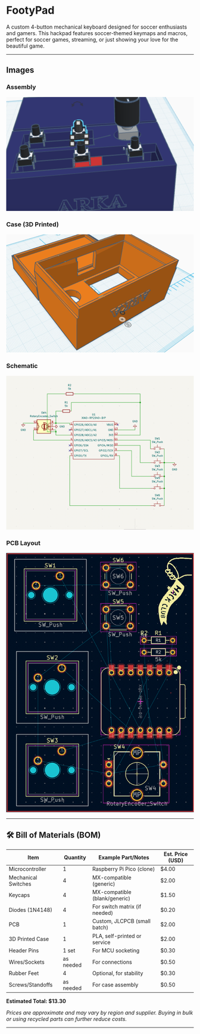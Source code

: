 # FootyPad

A custom 4-button mechanical keyboard designed for soccer enthusiasts and gamers. This hackpad features soccer-themed keymaps and macros, perfect for soccer games, streaming, or just showing your love for the beautiful game.

---

## Images

### Assembly
![Assembly Picture](assets/assembly.png)

### Case (3D Printed)
![Case Render](assets/CASE.png)


### Schematic
![Schematic](assets/schematic.png)


### PCB Layout
![PCB Layout](assets/pcb.png)

---

## 🛠️ Bill of Materials (BOM)

| Item                | Quantity | Example Part/Notes                | Est. Price (USD) |
|---------------------|----------|-----------------------------------|------------------|
| Microcontroller     | 1        | Raspberry Pi Pico (clone)         | $4.00            |
| Mechanical Switches | 4        | MX-compatible (generic)           | $2.00            |
| Keycaps             | 4        | MX-compatible (blank/generic)     | $1.50            |
| Diodes (1N4148)     | 4        | For switch matrix (if needed)     | $0.20            |
| PCB                 | 1        | Custom, JLCPCB (small batch)      | $2.00            |
| 3D Printed Case     | 1        | PLA, self-printed or service      | $2.00            |
| Header Pins         | 1 set    | For MCU socketing                 | $0.30            |
| Wires/Sockets       | as needed| For connections                   | $0.50            |
| Rubber Feet         | 4        | Optional, for stability           | $0.30            |
| Screws/Standoffs    | as needed| For case assembly                 | $0.50            |

**Estimated Total: $13.30**

*Prices are approximate and may vary by region and supplier. Buying in bulk or using recycled parts can further reduce costs.*

---

